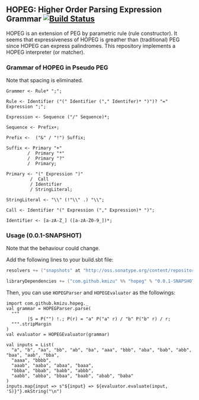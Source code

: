 ## HOPEG: Higher Order Parsing Expression Grammar [![Build Status](https://travis-ci.org/kmizu/hopeg.png?branch=master)](https://travis-ci.org/kmizu/hopeg)

HOPEG is an extension of PEG by parametric rule (rule constructor).  It seems that expressiveness of HOPEG
is greather than (traditional) PEG since HOPEG can express palindromes.  This repository implements a HOPEG
interpreter (or matcher).

### Grammar of HOPEG in Pseudo PEG

Note that spacing is eliminated.

    Grammer <- Rule* ";";
    
    Rule <- Identifier ("(" Identifier ("," Identifer)* ")")? "=" Expression ";";
    
    Expression <- Sequence ("/" Sequence)*;
    
    Sequence <- Prefix+;
    
    Prefix <-  ("&" / "!") Suffix;
    
    Suffix <- Primary "+"
            /  Primary "*"
            /  Primary "?"
            /  Primary;
    
    Primary <- "(" Expression ")"
             /  Call
             / Identifier
             / StringLiteral;
    
    StringLiteral <- "\\" (!"\\" .) "\\";
    
    Call <- Identifier "(" Expression ("," Expression)* ")";
    
    Identifier <- [a-zA-Z_] ([a-zA-Z0-9_])*;
    
### Usage (0.0.1-SNAPSHOT)

Note that the behaviour could change.

Add the following lines to your build.sbt file:

```scala
resolvers += ("snapshots" at "http://oss.sonatype.org/content/repositories/snapshots")

libraryDependencies += ("com.github.kmizu" %% "hopeg" % "0.0.1-SNAPSHOT")
```

Then, you can use `HOPEGParser` and `HOPEGEvaluator` as the followings:

```tut:silent
import com.github.kmizu.hopeg._
val grammar = HOPEGParser.parse(
  """
        |S = P("") !.; P(r) = "a" P("a" r) / "b" P("b" r) / r;
  """.stripMargin
)
val evaluator = HOPEGEvaluator(grammar)
```

```tut
val inputs = List(
  "a", "b", "aa", "bb", "ab", "ba", "aaa", "bbb", "aba", "bab", "abb", "baa", "aab", "bba",
  "aaaa", "bbbb", 
  "aaab", "aaba", "abaa", "baaa",
  "bbba", "bbab", "babb", "abbb",
  "aabb", "abba", "bbaa", "baab", "abab", "baba"
)
inputs.map{input => s"${input} => ${evaluator.evaluate(input, 'S)}"}.mkString("\n")
```
